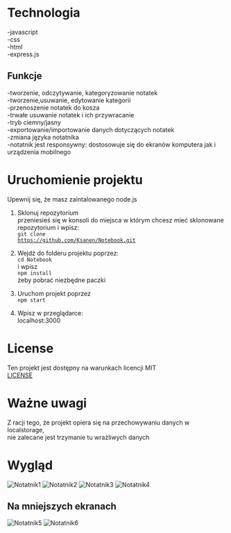 # Technologia
-javascript<br>
-css<br>
-html<br>
-express.js<br>

## Funkcje
-tworzenie, odczytywanie, kategoryzowanie notatek<br>
-tworzenie,usuwanie, edytowanie kategorii<br>
-przenoszenie notatek do kosza<br>
-trwałe usuwanie notatek i ich przywracanie<br>
-tryb ciemny/jasny<br>
-exportowanie/importowanie danych dotyczących notatek<br>
-zmiana języka notatnika<br>
-notatnik jest responsywny: dostosowuje się do ekranów komputera jak i urządzenia mobilnego<br>

# Uruchomienie projektu
Upewnij się, że masz zaintalowanego node.js
1. Sklonuj repozytorium <br>
przeniesieś się w konsoli do miejsca w którym chcesz mieć sklonowane repozytorium i wpisz:<br>
<code>git clone https://github.com/Ksanen/Notebook.git</code>
3. Wejdź do folderu projektu poprzez: <br>
  <code>cd Notebook</code> <br>
   i wpisz <br>
   <code>npm install</code> <br>
   żeby pobrać niezbędne paczki
4. Uruchom projekt poprzez <br>
   <code>npm start</code>

5. Wpisz w przeglądarce: <br>
localhost:3000
# License
Ten projekt jest dostępny na warunkach licencji MIT<br>
[LICENSE](LICENSE)
# Ważne uwagi
Z racji tego, że projekt opiera się na przechowywaniu danych w localstorage,<br>
nie zalecane jest trzymanie tu wrażliwych danych
# Wygląd
![Notatnik1](https://github.com/user-attachments/assets/f9d2b876-98b3-45dd-93bc-a196f262024c)
![Notatnik2](https://github.com/user-attachments/assets/f5800d47-f780-4aa3-bac4-8e383a5eed09)
![Notatnik3](https://github.com/user-attachments/assets/6bc283ab-3f26-48c3-a1b5-3b2596d2c115)
![Notatnik4](https://github.com/user-attachments/assets/8c16310d-9920-470d-a306-4c11165f7bc2)
## Na mniejszych ekranach
![Notatnik5](https://github.com/user-attachments/assets/44954ad8-3289-4a03-9c64-40a6c0d6bb26)
![Notatnik6](https://github.com/user-attachments/assets/ae3da1e8-c9aa-486f-99a5-9a20b98d42c7)

